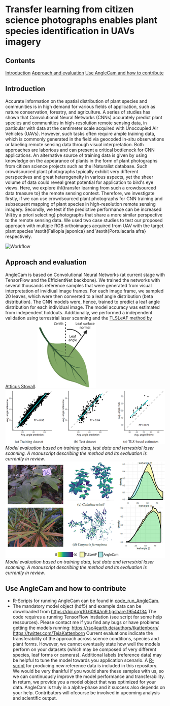 # Transfer learning from citizen science photographs enables plant species identification in UAVs imagery
## Contents
[Introduction](#Introduction)
[Approach and evaluation](#approach-and-evaluation)
[Use AngleCam and how to contribute](#Use-AngleCam-and-how-to-contribute)
## Introduction
Accurate information on the spatial distribution of plant species and communities is in high demand for various fields of application, such as nature conservation, 
forestry, and agriculture. A series of studies has shown that Convolutional Neural Networks (CNNs) accurately predict plant species and communities in high-resolution remote sensing data, in particular with data at the centimeter scale acquired with Unoccupied Air Vehicles (UAVs). However, such tasks often require ample training data, which is commonly generated in the field via geocoded in-situ observations or labeling remote sensing data through visual interpretation.
Both approaches are laborious and can present a critical bottleneck for CNN applications. An alternative source of training data is given by using knowledge on the appearance of plants in the form of plant photographs from citizen science projects such as the iNaturalist database. Such crowdsourced plant photographs typically exhibit very different perspectives and great heterogeneity in various aspects, yet the sheer volume of data could reveal great potential for application to bird's eye views.
Here, we explore \hl{transfer learning from such a crowdsourced data treasure to} the remote sensing context. Therefore, we investigate firstly, if we can use crowdsourced plant photographs for CNN training and subsequent mapping of plant species in high-resolution remote sensing imagery. Secondly, we test if the predictive performance can be increased \hl{by a priori selecting} photographs that share a more similar perspective to the remote sensing data. We used two case studies to test our proposed approach with multiple RGB orthoimages acquired from UAV with the target plant species \textit{Fallopia japonica} and \textit{Portulacaria afra} respectively. 

![Workflow](https://github.com/salimsoltani28/CNN_CitizenScience_UAV_plantspeciesMapping/blob/main/workflow.png)

## Approach and evaluation
AngleCam is based on Convolutional Neural Networks (at current stage with TensorFlow and the EfficientNet backbone). We trained the networks with several thousands reference samples that were generated from visual interpretation of invidiual image frames. For each image frame, we sampled 20 leaves, which were then converted to a leaf angle distribution (beta distribution). The CNN models were, hence, trained to predict a leaf angle distribution for each individual image. The model accuracy was estimated from independent holdouts. Additionally, we performed a independent validation using terrestrial laser scanning and the [TLSLeAF method by Atticus Stovall](https://github.com/aestovall/TLSLeAF).
![diurnal](https://github.com/tejakattenborn/AngleCAM/blob/main/illustrations_small.png) ![val](https://github.com/tejakattenborn/AngleCAM/blob/main/AngleCam_val.png)
*Model evaluation based on training data, test data and terrestrial laser scanning. A manuscript describing the method and its evaluation is currently in review.*
![tls validation](https://github.com/tejakattenborn/AngleCAM/blob/main/tlsleaf_anglecam_comparison.png)
*Model evaluation based on training data, test data and terrestrial laser scanning. A manuscript describing the method and its evaluation is currently in review.*
## Use AngleCam and how to contribute
* R-Scripts for running AngleCam can be found in [code_run_AngleCam](https://github.com/tejakattenborn/AngleCAM/tree/main/code_run_AngleCam).
* The mandatory model object (hdf5) and example data can be downloaded from https://doi.org/10.6084/m9.figshare.19544134
The code requires a running TensorFlow instlation (see script for some help ressources).
Please contact me if you find any bugs or have problems getting the models running:
https://rsc4earth.de/authors/tkattenborn/     https://twitter.com/TejaKattenborn
Current evaluations indicate the transferability of the approach across scence conditions, species and plant forms. However, we cannot eventually state how well the models perform on your datasets (which may be composed of very different species, leaf forms or cameras). Additional labels (reference data) may be helpful to tune the model towards you application scenario. A [R-script](https://github.com/tejakattenborn/AngleCAM/blob/main/code_manuscript/01_labelling_leaf_angles.R) for producing new reference data is included in this repository. We would be very thankful if you would share these samples with us, so we can continuously improve the model performance and transferability. In return, we provide you a model object that was optimized for your data. AngleCam is truly in a alpha-phase and it success also depends on your help. Contributors will ofcourse be involved in upcoming analysis and scientific output.
